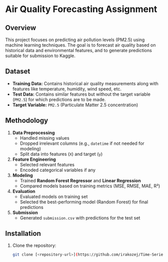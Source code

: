# Air Quality Forecasting Assignment

## Overview
This project focuses on predicting air pollution levels (PM2.5) using machine learning techniques. The goal is to forecast air quality based on historical data and environmental features, and to generate predictions suitable for submission to Kaggle.

## Dataset
- **Training Data:** Contains historical air quality measurements along with features like temperature, humidity, wind speed, etc.
- **Test Data:** Contains similar features but without the target variable (`PM2.5`) for which predictions are to be made.
- **Target Variable:** `PM2.5` (Particulate Matter 2.5 concentration)

## Methodology
1. **Data Preprocessing**
   - Handled missing values
   - Dropped irrelevant columns (e.g., `datetime` if not needed for modeling)
   - Split data into features (`X`) and target (`y`)
2. **Feature Engineering**
   - Selected relevant features
   - Encoded categorical variables if any
3. **Modeling**
   - Trained **Random Forest Regressor** and **Linear Regression**
   - Compared models based on training metrics (MSE, RMSE, MAE, R²)
4. **Evaluation**
   - Evaluated models on training set
   - Selected the best-performing model (Random Forest) for final predictions
5. **Submission**
   - Generated `submission.csv` with predictions for the test set

## Installation
1. Clone the repository:
   ```bash
   git clone [<repository-url>](https://github.com/irakozej/Time-Series-Forecasting-copy.git)

